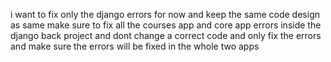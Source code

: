 i want to fix only the django errors for now and keep the same code design as same
make sure to fix all the courses app and core app errors inside the django back project and dont change a correct code and only fix the errors and make sure the errors will be fixed in the whole two apps